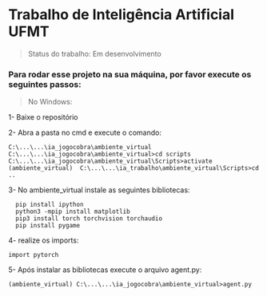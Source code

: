 # Trabalho de Inteligência Artificial UFMT

>Status do trabalho: Em desenvolvimento


### Para rodar esse projeto na sua máquina, por favor execute os seguintes passos: 
>No Windows:

1- Baixe o repositório 

2- Abra a pasta no cmd e execute o comando:
```
C:\...\...\ia_jogocobra\ambiente_virtual
C:\...\...\ia_jogocobra\ambiente_virtual>cd scripts 
C:\...\...\ia_jogocobra\ambiente_virtual\Scripts>activate 
(ambiente_virtual)  C:\...\...\ia_trabalho\ambiente_virtual\Scripts>cd ..
```
      
3- No ambiente_virtual instale as seguintes bibliotecas:

      pip install ipython
      python3 -mpip install matplotlib 
      pip3 install torch torchvision torchaudio 
      pip install pygame

4- realize os imports:
```
import pytorch
```
     
5- Após instalar as bibliotecas execute o arquivo agent.py:
```
(ambiente_virtual) C:\...\...\ia_jogocobra\ambiente_virtual>agent.py       
```
